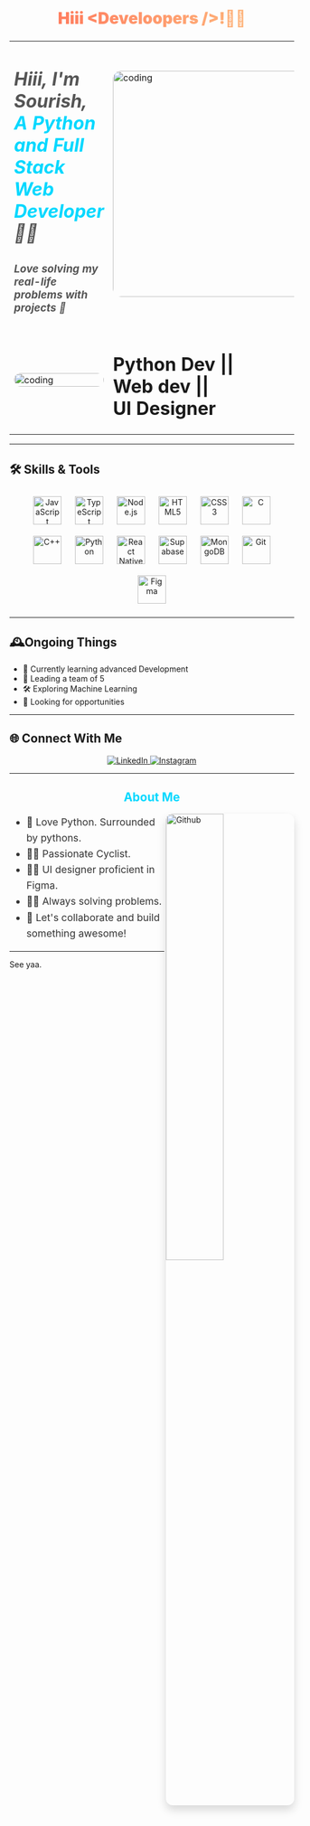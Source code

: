 <h1 align="center">
  <span style="background: linear-gradient(90deg, #ff7e5f, #feb47b); -webkit-background-clip: text; -webkit-text-fill-color: transparent; font-weight: 900;">
    Hiii &lt;<span style="color:#00d8ff;">Develoopers</span> /&gt;!👋🏽
  </span>
</h1>

###  <table>

  <tr>
    <td style="vertical-align: top; font-style: italic; color: #555;">
      <p>
        <h1>Hiii, I'm Sourish, <br> 
        <span style="color:#00d8ff;"><strong>A Python and Full Stack Web Developer</strong></span> 👨‍💻
      </p>
      <h3>Love solving my real-life problems with projects 🚀</h3>
    </td>
    <td>
      <img src="https://blog.codeitbro.com/wp-content/uploads/2020/07/python-funny-meme-17-cant-compare-int-and-float.jpg" 
           alt="coding" width="400" style="border-radius: 15px;" />
    </td>
  </tr>
  <tr>
    <td><img src="https://file.forms.app/sitefile/55+Hilarious-developer-memes-that-will-leave-you-in-splits-20.jpeg" alt="coding" width="100%" style="border-radius: 15px;"/></td>
    <td><h1 align-items="center">Python Dev ||<br> Web dev || <br>UI Designer</h1></td>
  </tr>
</table>
          
---

## 🛠️ Skills & Tools

<div align="center">
  <img src="https://cdn.jsdelivr.net/gh/devicons/devicon/icons/javascript/javascript-original.svg" height="50" alt="JavaScript" style="margin: 10px;" />
  <img src="https://cdn.jsdelivr.net/gh/devicons/devicon/icons/typescript/typescript-original.svg" height="50" alt="TypeScript" style="margin: 10px;" />
  <img src="https://cdn.jsdelivr.net/gh/devicons/devicon/icons/nodejs/nodejs-original.svg" height="50" alt="Node.js" style="margin: 10px;" />
  <img src="https://cdn.jsdelivr.net/gh/devicons/devicon/icons/html5/html5-original.svg" height="50" alt="HTML5" style="margin: 10px;" />
  <img src="https://cdn.jsdelivr.net/gh/devicons/devicon/icons/css3/css3-original.svg" height="50" alt="CSS3" style="margin: 10px;" />
  <img src="https://cdn.jsdelivr.net/gh/devicons/devicon/icons/c/c-original.svg" height="50" alt="C" style="margin: 10px;" />
  <img src="https://cdn.jsdelivr.net/gh/devicons/devicon/icons/cplusplus/cplusplus-original.svg" height="50" alt="C++" style="margin: 10px;" />
  <img src="https://cdn.jsdelivr.net/gh/devicons/devicon/icons/python/python-original.svg" height="50" alt="Python" style="margin: 10px;" />
  <img src="https://cdn.jsdelivr.net/gh/devicons/devicon/icons/react/react-original.svg" height="50" alt="React Native" style="margin: 10px;" />
  <img src="https://cdn.jsdelivr.net/gh/devicons/devicon/icons/supabase/supabase-original.svg" height="50" alt="Supabase" style="margin: 10px;" />
  <img src="https://cdn.jsdelivr.net/gh/devicons/devicon/icons/mongodb/mongodb-original.svg" height="50" alt="MongoDB" style="margin: 10px;" />
  <img src="https://cdn.jsdelivr.net/gh/devicons/devicon/icons/git/git-original.svg" height="50" alt="Git" style="margin: 10px;" />
  <img src="https://cdn.jsdelivr.net/gh/devicons/devicon/icons/figma/figma-original.svg" height="50" alt="Figma" style="margin: 10px;" />
</div>

---

## 🕰️Ongoing Things

- 🌱 Currently learning advanced Development
- 🍵 Leading a team of 5
- 🛠️ Exploring Machine Learning    
- 🚀 Looking for opportunities  

---

## 🌐 Connect With Me

<div align="center">
  <a href="https://www.linkedin.com/in/sourish-chakraborty-iemk" target="_blank" rel="noopener noreferrer">
    <img src="https://img.shields.io/badge/-LinkedIn-0A66C2?style=for-the-badge&logo=linkedin&logoColor=white" alt="LinkedIn" />
  </a>
  <a href="https://www.instagram.com/chokrobortis_" target="_blank" rel="noopener noreferrer">
    <img src="https://img.shields.io/badge/-Instagram-E4405F?style=for-the-badge&logo=instagram&logoColor=white" alt="Instagram" />
  </a>
</div>

---

<h2 align="center" style="color:#00d8ff;">About Me</h2>
<img width="45%" align="right" alt="Github" src="https://raw.githubusercontent.com/onimur/.github/master/.resources/git-header.svg" style="border-radius: 12px; box-shadow: 0 8px 16px rgba(0,0,0,0.15);" />
<ul style="max-width: 600px; font-size: 1.1rem; line-height: 1.6; color: #333;">
  <li>🐍 Love Python. Surrounded by pythons.</li>
  <li>🚴🏽 Passionate Cyclist.</li>
  <li>🧑‍🎨 UI designer proficient in Figma.</li>
  <li>🧑‍💻 Always solving problems.</li>
  <li>👷 Let's collaborate and build something awesome!</li>
</ul>

---
See yaa.
